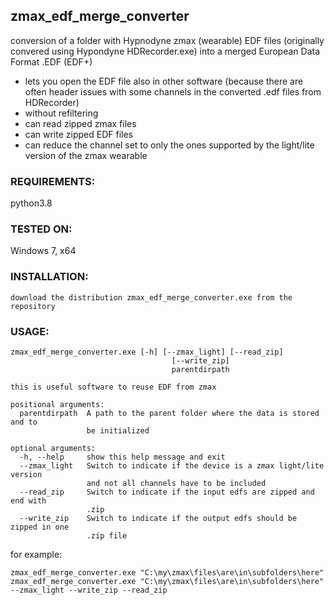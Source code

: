 ## zmax_edf_merge_converter
conversion of a folder with Hypnodyne zmax (wearable) EDF files (originally convered using Hypondyne HDRecorder.exe) into a merged European Data Format .EDF (EDF+)
- lets you open the EDF file also in other software (because there are often header issues with some channels in the converted .edf files from HDRecorder)
- without refiltering
- can read zipped zmax files
- can write zipped EDF files
- can reduce the channel set to only the ones supported by the light/lite version of the zmax wearable

### REQUIREMENTS:
python3.8

### TESTED ON:
Windows 7, x64

### INSTALLATION:
```
download the distribution zmax_edf_merge_converter.exe from the repository
```

### USAGE:
```
zmax_edf_merge_converter.exe [-h] [--zmax_light] [--read_zip]
                                    [--write_zip]
                                    parentdirpath

this is useful software to reuse EDF from zmax

positional arguments:
  parentdirpath  A path to the parent folder where the data is stored and to
                 be initialized

optional arguments:
  -h, --help     show this help message and exit
  --zmax_light   Switch to indicate if the device is a zmax light/lite version
                 and not all channels have to be included
  --read_zip     Switch to indicate if the input edfs are zipped and end with
                 .zip
  --write_zip    Switch to indicate if the output edfs should be zipped in one
                 .zip file
```
for example:
```
zmax_edf_merge_converter.exe "C:\my\zmax\files\are\in\subfolders\here"
zmax_edf_merge_converter.exe "C:\my\zmax\files\are\in\subfolders\here" --zmax_light --write_zip --read_zip
```